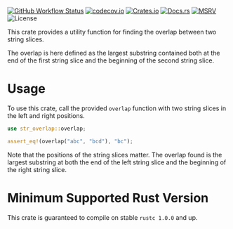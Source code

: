 [![GitHub Workflow Status](https://img.shields.io/github/workflow/status/Anders429/str_overlap/Tests)](https://github.com/Anders429/str_overlap/actions)
[![codecov.io](https://img.shields.io/codecov/c/gh/Anders429/str_overlap)](https://codecov.io/gh/Anders429/str_overlap)
[![Crates.io](https://img.shields.io/crates/v/str_overlap)](https://crates.io/crates/str_overlap)
[![Docs.rs](https://docs.rs/str_overlap/badge.svg)](https://docs.rs/str_overlap)
[![MSRV](https://img.shields.io/badge/rustc-1.0.0+-yellow.svg)](#minimum-supported-rust-version)
![License](https://img.shields.io/crates/l/str_overlap)

This crate provides a utility function for finding the overlap between two string slices.

The overlap is here defined as the largest substring contained both at the end of the first
string slice and the beginning of the second string slice.

# Usage
To use this crate, call the provided `overlap` function with two string slices in the left and
right positions.

```rust
use str_overlap::overlap;

assert_eq!(overlap("abc", "bcd"), "bc");
```

Note that the positions of the string slices matter. The overlap found is the largest substring at
both the end of the left string slice and the beginning of the right string slice.

# Minimum Supported Rust Version
This crate is guaranteed to compile on stable `rustc 1.0.0` and up.
